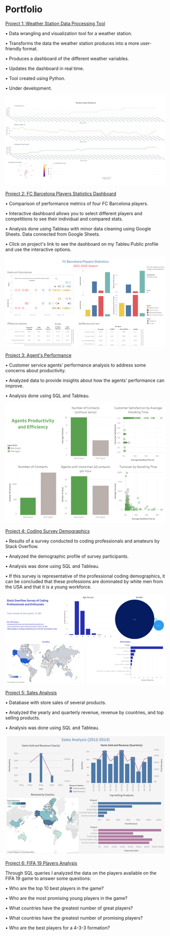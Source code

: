 # Portfolio

[Project 1: Weather Station Data Processing Tool](https://github.com/ElvisTorres/Weather_Station)

•	Data wrangling and visualization tool for a weather station.

•	Transforms the data the weather station produces into a more user-friendly format.

•	Produces a dashboard of the different weather variables.

•	Updates the dashboard in real time.

•	Tool created using Python.

•	Under development.

![](https://github.com/ElvisTorres/Weather_Station/raw/master/Weather%20Station%20Dashboard.JPG)


[Project 2: FC Barcelona Players Statistics Dashboard](https://public.tableau.com/app/profile/elvis.torres/viz/FCBarcelonaPlayersStatistics/SummaryDashboard)

•	Comparison of performance metrics of four FC Barcelona players.

•	Interactive dashboard allows you to select different players and competitions to see their individual and compared stats.

•	Analysis done using Tableau with minor data cleaning using Google Sheets. Data connected from Google Sheets.

•	Click on project's link to see the dashboard on my Tableu Public profile and use the interactive options.

![](https://github.com/ElvisTorres/Portfolio/raw/gh-pages/Images/FC%20Barcelona%20Summary%20Dashboard.png)


[Project 3: Agent's Performance](https://github.com/ElvisTorres/Agents_Performance)

•	Customer service agents’ performance analysis to address some concerns about productivity.

•	Analyzed data to provide insights about how the agents’ performance can improve.

•	Analysis done using SQL and Tableau.

![](https://github.com/ElvisTorres/Portfolio/raw/gh-pages/Images/Dashboard.png)


[Project 4: Coding Survey Demographics](https://github.com/ElvisTorres/Coding_Survey)

• Results of a survey conducted to coding professionals and amateurs by Stack Overflow.

• Analyzed the demographic profile of survey participants.

• Analysis was done using SQL and Tableau.

• If this survey is representative of the professional coding demographics, it can be concluded that these professions are dominated by white men from the USA and that it is a young workforce.

![](https://github.com/ElvisTorres/Coding_Survey/raw/main/Dashboard%20Coding%20Survey%20Demographics.png)



[Project 5: Sales Analysis](https://github.com/ElvisTorres/Sales_Analysis)

• Database with store sales of several products.

• Analyzed the yearly and quarterly revenue, revenue by countries, and top selling products.

• Analysis was done using SQL and Tableau.

![](https://github.com/ElvisTorres/Sales_Analysis/raw/main/Dashboard%20Sales%20Analysis.png)



[Project 6: FIFA 19 Players Analysis](https://github.com/ElvisTorres/FIFA_19_Players)

Through SQL queries I analyzed the data on the players available on the FIFA 19 game to answer some questions:

•	Who are the top 10 best players in the game?

•	Who are the most promising young players in the game?

•	What countries have the greatest number of great players?

•	What countries have the greatest number of promising players?

•	Who are the best players for a 4-3-3 formation?
